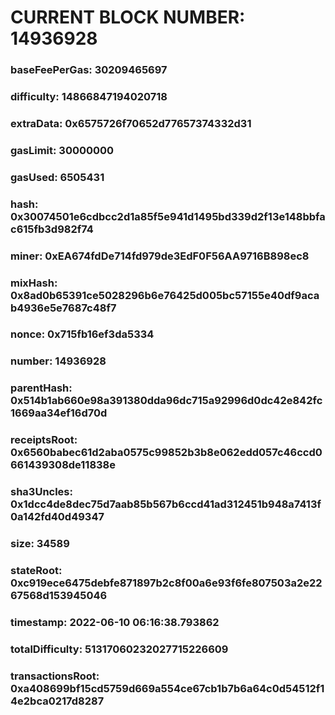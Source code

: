 # CURRENT BLOCK NUMBER: 14936928

### baseFeePerGas: 30209465697
### difficulty: 14866847194020718
### extraData: 0x6575726f70652d77657374332d31
### gasLimit: 30000000
### gasUsed: 6505431
### hash: 0x30074501e6cdbcc2d1a85f5e941d1495bd339d2f13e148bbfac615fb3d982f74
### miner: 0xEA674fdDe714fd979de3EdF0F56AA9716B898ec8
### mixHash: 0x8ad0b65391ce5028296b6e76425d005bc57155e40df9acab4936e5e7687c48f7
### nonce: 0x715fb16ef3da5334
### number: 14936928
### parentHash: 0x514b1ab660e98a391380dda96dc715a92996d0dc42e842fc1669aa34ef16d70d
### receiptsRoot: 0x6560babec61d2aba0575c99852b3b8e062edd057c46ccd0661439308de11838e
### sha3Uncles: 0x1dcc4de8dec75d7aab85b567b6ccd41ad312451b948a7413f0a142fd40d49347
### size: 34589
### stateRoot: 0xc919ece6475debfe871897b2c8f00a6e93f6fe807503a2e2267568d153945046
### timestamp: 2022-06-10 06:16:38.793862
### totalDifficulty: 51317060232027715226609
### transactionsRoot: 0xa408699bf15cd5759d669a554ce67cb1b7b6a64c0d54512f14e2bca0217d8287

